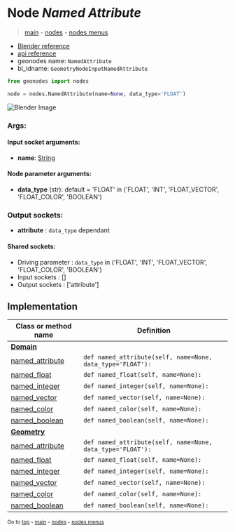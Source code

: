 # Node *Named Attribute*

> [main](../index.md) - [nodes](nodes.md) - [nodes menus](nodes_menus.md)

- [Blender reference](https://docs.blender.org/manual/en/latest/modeling/geometry_nodes/input/named_attribute.html)
- [api reference](https://docs.blender.org/api/current/bpy.types.GeometryNodeInputNamedAttribute.html)
- geonodes name: `NamedAttribute`
- bl_idname: `GeometryNodeInputNamedAttribute`

```python
from geonodes import nodes

node = nodes.NamedAttribute(name=None, data_type='FLOAT')
```

![Blender Image](https://docs.blender.org/manual/en/latest/_images/node-types_GeometryNodeInputNamedAttribute.webp)

### Args:

#### Input socket arguments:

- **name**: [String](String.md)

#### Node parameter arguments:

- **data_type** (str): default = 'FLOAT' in ('FLOAT', 'INT', 'FLOAT_VECTOR', 'FLOAT_COLOR', 'BOOLEAN')

### Output sockets:

- **attribute** : ``data_type`` dependant

#### Shared sockets:

- Driving parameter : ``data_type`` in ('FLOAT', 'INT', 'FLOAT_VECTOR', 'FLOAT_COLOR', 'BOOLEAN')
- Input sockets  : []
- Output sockets : ['attribute']
## Implementation

| Class or method name | Definition |
|----------------------|------------|
| **[Domain](Domain.md)** |
| [named_attribute](Domain.md#named_attribute) | `def named_attribute(self, name=None, data_type='FLOAT'):` |
| [named_float](Domain.md#named_float) | `def named_float(self, name=None):` |
| [named_integer](Domain.md#named_integer) | `def named_integer(self, name=None):` |
| [named_vector](Domain.md#named_vector) | `def named_vector(self, name=None):` |
| [named_color](Domain.md#named_color) | `def named_color(self, name=None):` |
| [named_boolean](Domain.md#named_boolean) | `def named_boolean(self, name=None):` |
| **[Geometry](Geometry.md)** |
| [named_attribute](Geometry.md#named_attribute) | `def named_attribute(self, name=None, data_type='FLOAT'):` |
| [named_float](Geometry.md#named_float) | `def named_float(self, name=None):` |
| [named_integer](Geometry.md#named_integer) | `def named_integer(self, name=None):` |
| [named_vector](Geometry.md#named_vector) | `def named_vector(self, name=None):` |
| [named_color](Geometry.md#named_color) | `def named_color(self, name=None):` |
| [named_boolean](Geometry.md#named_boolean) | `def named_boolean(self, name=None):` |

<sub>Go to [top](#node-Named-Attribute) - [main](../index.md) - [nodes](nodes.md) - [nodes menus](nodes_menus.md)</sub>

